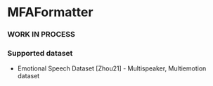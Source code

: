 # MFAFormatter


### WORK IN PROCESS


### Supported dataset
* Emotional Speech Dataset [Zhou21] - Multispeaker, Multiemotion dataset



